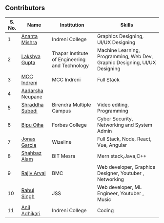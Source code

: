 ## Contributors

| S. No. | Name                                                           | Institution                                                         | Skills                                                             |
| ------- | -------------------------------------------------------------- | ------------------------------------------------------------------- | ------------------------------------------------------------------ |
| 1       | [Ananta Mishra](https://github.com/anantamishra)            | Indreni College                                        | Graphics Designing, UI/UX Designing                                  |
| 2       | [Lakshya Gupta](https://github.com/lakkshh)            | Thapar Institute of Engineering and Technology                                        | Machine Learning, Programming, Web Dev, Graphic Designing, UI/UX Designing  
| 3 | [MCC Indreni](https://github.com/mccindreni) | MCC Indreni | Full Stack
| 4 | [Aadarsha Neupane](https://github.com/aadarshaneupane) |
| 5 | [Shraddha Subedi](https://github.com/subedisdha7)  | Birendra Multiple Campus         | Video editing, Programming                                                  
| 6 | [Bipu Ojha](https://github.com/Bipuojha1) | Forbes College  | Cyber Security, Networking and System Admin |
| 7 | [Jonas Garcia](https://github.com/jonasaky) | Wizeline | Full Stack, Node, React, Vue, Angular |
| 8 | [Shahbaz Alam](https://github.com/shahbazalam07)|BIT Mesra| Mern stack,Java,C++ |
| 9 | [Rajiv Aryal](https://github.com/Aryal-rajiv) | BMC | Web developer, Graphics Designer, Youtuber , Networking |
| 10 | [Rahul Singh](https://github.com/rahul2240) | JSS | Web developer, ML Engineer, Youtuber , Music |
| 11 | [Anil Adhikari](https://github.com/Anil-Adh33) | Indreni College | Coding |
